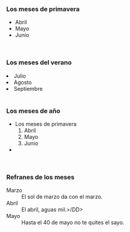 <HTML>
<HEAD>
<TITLE>Ejemplo 8</TITLE>
</HEAD>
<BODY>
<H3>Los meses de primavera</H3>
<UL>
<LI>Abril</LI>
<LI>Mayo</LI>
<LI>Junio</LI>
</UL>
<BR>
<H3>Los meses del verano</h3>
</OL>
<LI>Julio</L!>
<LI>Agosto</LI>
<LI>Septiembre</LI>
</OL>
<BR>
<H3>Los meses de año</H3>
<UL>
<LI>Los meses de primavera
<OL>
<LI>Abril</LI>
<LI>Mayo</LI>
<LI>Junio</LI>
</OL>
<LI>
</UL>
<BR>
<H3>Refranes de los meses</H3>
<DL>
<DT>Marzo</DT>
<DD>El sol de marzo da con el
marzo.</DD>
<DT>Abril</DT>
<DD>El abril, aguas mil.>/DD>
<DT>Mayo</DT>
<DD>Hasta el 40 de mayo no te quites 
el sayo.</DD>
</DL>
</BODY>
</HTML>
